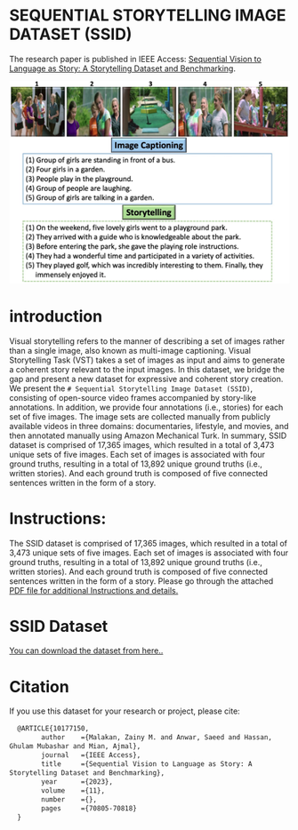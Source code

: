 # SEQUENTIAL STORYTELLING IMAGE DATASET (SSID)
The research paper is published in IEEE Access: [Sequential Vision to Language as Story: A Storytelling Dataset and Benchmarking](https://ieeexplore.ieee.org/document/10177150/).


![example story screen capture](assets/Image_Image.jpeg) 
# introduction
Visual storytelling refers to the manner of describing a set of images rather than a single image, also known as multi-image captioning. Visual Storytelling Task (VST) takes a set of images as input and aims to generate a coherent story relevant to the input images. In this dataset, we bridge the gap and present a new dataset for expressive and coherent story creation. We present the `# Sequential Storytelling Image Dataset (SSID)`, consisting of open-source video frames accompanied by story-like annotations. In addition, we provide four annotations (i.e., stories) for each set of five images. The image sets are collected manually from publicly available videos in three domains: documentaries, lifestyle, and movies, and then annotated manually using Amazon Mechanical Turk. In summary, SSID dataset is comprised of 17,365 images, which resulted in a total of 3,473 unique sets of five images. Each set of images is associated with four ground truths, resulting in a total of 13,892 unique ground truths (i.e., written stories). And each ground truth is composed of five connected sentences written in the form of a story.

# Instructions: 
The SSID dataset is comprised of 17,365 images, which resulted in a total of 3,473 unique sets of five images. Each set of images is associated with four ground truths, resulting in a total of 13,892 unique ground truths (i.e., written stories). And each ground truth is composed of five connected sentences written in the form of a story. Please go through the attached [PDF file for additional Instructions and details.](assets/SSID_Instructions.pdf)


# SSID Dataset
[You can download the dataset from here..](https://drive.google.com/drive/folders/1XDK6wVReQziJrJXakgi3_IgvKm8BnYCR?usp=drive_link)


# Citation
If you use this dataset for your research or project, please cite:

      @ARTICLE{10177150,
            author    ={Malakan, Zainy M. and Anwar, Saeed and Hassan, Ghulam Mubashar and Mian, Ajmal},
            journal   ={IEEE Access}, 
            title     ={Sequential Vision to Language as Story: A Storytelling Dataset and Benchmarking},
            year      ={2023},
            volume    ={11},
            number    ={},
            pages     ={70805-70818}
      }
